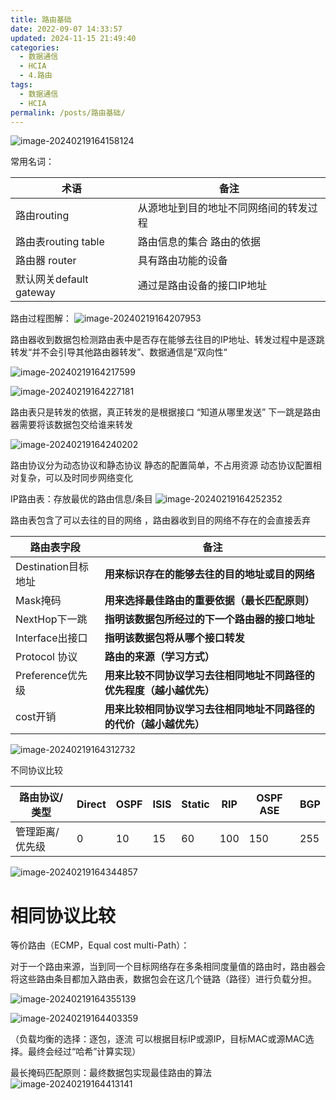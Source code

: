 ```yaml
---
title: 路由基础
date: 2022-09-07 14:33:57
updated: 2024-11-15 21:49:40
categories:
  - 数据通信
  - HCIA
  - 4.路由
tags:
  - 数据通信
  - HCIA
permalink: /posts/路由基础/
---
```

![image-20240219164158124](路由基础/image-20240219164158124.png)


常用名词：

| 术语                    | 备注                                   |
| ----------------------- | -------------------------------------- |
| 路由routing             | 从源地址到目的地址不同网络间的转发过程 |
| 路由表routing table     | 路由信息的集合  路由的依据             |
| 路由器 router           | 具有路由功能的设备                     |
| 默认网关default gateway | 通过是路由设备的接口IP地址             |

路由过程图解：
![image-20240219164207953](路由基础/image-20240219164207953.png)

路由器收到数据包检测路由表中是否存在能够去往目的IP地址、转发过程中是逐跳转发“并不会引导其他路由器转发”、数据通信是”双向性“

![image-20240219164217599](路由基础/image-20240219164217599.png)

![image-20240219164227181](路由基础/image-20240219164227181.png)

路由表只是转发的依据，真正转发的是根据接口 “知道从哪里发送”
下一跳是路由器需要将该数据包交给谁来转发

![image-20240219164240202](路由基础/image-20240219164240202.png)

路由协议分为动态协议和静态协议
静态的配置简单，不占用资源
动态协议配置相对复杂，可以及时同步网络变化

IP路由表：存放最优的路由信息/条目
![image-20240219164252352](路由基础/image-20240219164252352.png)

路由表包含了可以去往的目的网络 ，路由器收到目的网络不存在的会直接丢弃

| 路由表字段          | 备注                                                         |
| ------------------- | ------------------------------------------------------------ |
| Destination目标地址 | **用来标识存在的能够去往的目的地址或目的网络**               |
| Mask掩码            | **用来选择最佳路由的重要依据（最长匹配原则）**               |
| NextHop下一跳       | **指明该数据包所经过的下一个路由器的接口地址**               |
| Interface出接口     | **指明该数据包将从哪个接口转发**                             |
| Protocol 协议       | **路由的来源（学习方式）**                                   |
| Preference优先级    | **用来比较不同协议学习去往相同地址不同路径的优先程度（越小越优先）** |
| cost开销            | **用来比较相同协议学习去往相同地址不同路径的的代价（越小越优先）** |

 ![image-20240219164312732](路由基础/image-20240219164312732.png)


不同协议比较

| 路由协议/类型   | Direct | OSPF | ISIS | Static | RIP  | OSPF ASE | BGP  |
| --------------- | ------ | ---- | ---- | ------ | ---- | -------- | ---- |
| 管理距离/优先级 | 0      | 10   | 15   | 60     | 100  | 150      | 255  |

 ![image-20240219164344857](路由基础/image-20240219164344857.png)

# 相同协议比较

等价路由（ECMP，Equal cost multi-Path）：

对于一个路由来源，当到同一个目标网络存在多条相同度量值的路由时，路由器会将这些路由条目都加入路由表，数据包会在这几个链路（路径）进行负载分担。

![image-20240219164355139](路由基础/image-20240219164355139.png)

![image-20240219164403359](路由基础/image-20240219164403359.png)

（负载均衡的选择：逐包，逐流 可以根据目标IP或源IP，目标MAC或源MAC选择。最终会经过“哈希”计算实现）

最长掩码匹配原则：最终数据包实现最佳路由的算法
![image-20240219164413141](路由基础/image-20240219164413141.png)
